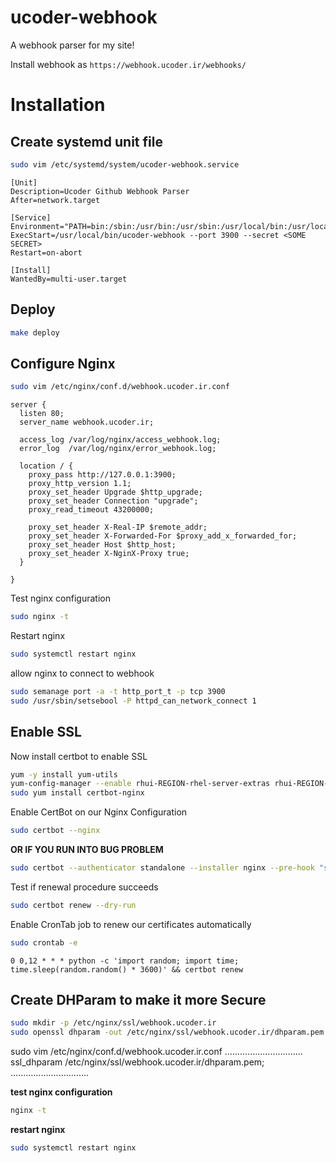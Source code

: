# ucoder-webhook
A webhook parser for my site!

Install webhook as `https://webhook.ucoder.ir/webhooks/`

# Installation

## Create systemd unit file

```bash
sudo vim /etc/systemd/system/ucoder-webhook.service
```

```
[Unit]
Description=Ucoder Github Webhook Parser
After=network.target

[Service]
Environment="PATH=bin:/sbin:/usr/bin:/usr/sbin:/usr/local/bin:/usr/local/sbin:/home/arcana/.local/bin:/home/arcana/bin"
ExecStart=/usr/local/bin/ucoder-webhook --port 3900 --secret <SOME SECRET>
Restart=on-abort

[Install]
WantedBy=multi-user.target
```
## Deploy

```bash
make deploy
```

## Configure Nginx

```bash
sudo vim /etc/nginx/conf.d/webhook.ucoder.ir.conf
```

```
server {
  listen 80;
  server_name webhook.ucoder.ir;

  access_log /var/log/nginx/access_webhook.log;
  error_log  /var/log/nginx/error_webhook.log;

  location / {
    proxy_pass http://127.0.0.1:3900;
    proxy_http_version 1.1;
    proxy_set_header Upgrade $http_upgrade;
    proxy_set_header Connection "upgrade";
    proxy_read_timeout 43200000;

    proxy_set_header X-Real-IP $remote_addr;
    proxy_set_header X-Forwarded-For $proxy_add_x_forwarded_for;
    proxy_set_header Host $http_host;
    proxy_set_header X-NginX-Proxy true;
  }

}
```

Test nginx configuration

```bash
sudo nginx -t
```

Restart nginx

```bash
sudo systemctl restart nginx
```

allow nginx to connect to webhook

```bash
sudo semanage port -a -t http_port_t -p tcp 3900
sudo /usr/sbin/setsebool -P httpd_can_network_connect 1
```

## Enable SSL

Now install certbot to enable SSL

```bash
yum -y install yum-utils
yum-config-manager --enable rhui-REGION-rhel-server-extras rhui-REGION-rhel-server-optional
sudo yum install certbot-nginx
```

Enable CertBot on our Nginx Configuration
```bash
sudo certbot --nginx
```

**OR IF YOU RUN INTO BUG PROBLEM**
```bash
sudo certbot --authenticator standalone --installer nginx --pre-hook "systemctl stop nginx" --post-hook "systemctl stop nginx"
```

Test if renewal procedure succeeds
```bash
sudo certbot renew --dry-run
```

Enable CronTab job to renew our certificates automatically
```bash
sudo crontab -e
```
```
0 0,12 * * * python -c 'import random; import time; time.sleep(random.random() * 3600)' && certbot renew 
```

## Create DHParam to make it more Secure

```bash
sudo mkdir -p /etc/nginx/ssl/webhook.ucoder.ir
sudo openssl dhparam -out /etc/nginx/ssl/webhook.ucoder.ir/dhparam.pem 4096
```

sudo vim /etc/nginx/conf.d/webhook.ucoder.ir.conf
...............................
ssl_dhparam /etc/nginx/ssl/webhook.ucoder.ir/dhparam.pem;
...............................

**test nginx configuration**
```bash
nginx -t
```

**restart nginx**
```bash
sudo systemctl restart nginx
```
